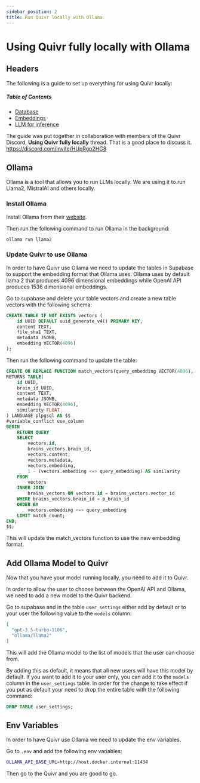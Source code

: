 ```yaml
---
sidebar_position: 2
title: Run Quivr locally with Ollama
---
```


# Using Quivr fully locally with Ollama

## Headers

The following is a guide to set up everything for using Quivr locally:

##### Table of Contents

- [Database](#database)
- [Embeddings](#embeddings)
- [LLM for inference](#llm)

The guide was put together in collaboration with members of the Quivr Discord, **Using Quivr fully locally** thread. That is a good place to discuss it. https://discord.com/invite/HUpRgp2HG8

<a name="database"/>


## Ollama

Ollama is a tool that allows you to run LLMs locally. We are using it to run Llama2, MistralAI and others locally. 

### Install Ollama

Install Ollama from their [website](https://ollama.ai/).

Then run the following command to run Ollama in the background:

```bash
ollama run llama2
```

### Update Quivr to use Ollama

In order to have Quivr use Ollama we need to update the  tables in Supabase to support the embedding format that Ollama uses. Ollama uses by default llama 2 that produces 4096 dimensional embeddings while OpenAI API produces 1536 dimensional embeddings. 


Go to supabase and delete your table vectors and create a new table vectors with the following schema:

```sql
CREATE TABLE IF NOT EXISTS vectors (
    id UUID DEFAULT uuid_generate_v4() PRIMARY KEY,
    content TEXT,
    file_sha1 TEXT,
    metadata JSONB,
    embedding VECTOR(4096)
);
``` 

Then run the following command to update the table:

```sql
CREATE OR REPLACE FUNCTION match_vectors(query_embedding VECTOR(4096), match_count INT, p_brain_id UUID)
RETURNS TABLE(
    id UUID,
    brain_id UUID,
    content TEXT,
    metadata JSONB,
    embedding VECTOR(4096),
    similarity FLOAT
) LANGUAGE plpgsql AS $$
#variable_conflict use_column
BEGIN
    RETURN QUERY
    SELECT
        vectors.id,
        brains_vectors.brain_id,
        vectors.content,
        vectors.metadata,
        vectors.embedding,
        1 - (vectors.embedding <=> query_embedding) AS similarity
    FROM
        vectors
    INNER JOIN
        brains_vectors ON vectors.id = brains_vectors.vector_id
    WHERE brains_vectors.brain_id = p_brain_id
    ORDER BY
        vectors.embedding <=> query_embedding
    LIMIT match_count;
END;
$$;
``` 

This will update the match_vectors function to use the new embedding format.


## Add Ollama Model to Quivr

Now that you have your model running locally, you need to add it to Quivr.

In order to allow the user to choose between the OpenAI API and Ollama, we need to add a new model to the Quivr backend.

Go to supabase and in the table `user_settings` either add by default or to your user the following value to the `models` column:

```json
[
  "gpt-3.5-turbo-1106",
  "ollama/llama2"
]
```

This will add the Ollama model to the list of models that the user can choose from.

By adding this as default, it means that all new users will have this model by default. If you want to add it to your user only, you can add it to the `models` column in the `user_settings` table. In order for the change to take effect if you put as default your need to drop the entire table with the following command:

```sql
DROP TABLE user_settings;
```


## Env Variables


In order to have Quivr use Ollama we need to update the env variables.

Go to `.env` and add the following env variables:

```bash
OLLAMA_API_BASE_URL=http://host.docker.internal:11434
```

Then go to the Quivr and you are good to go.